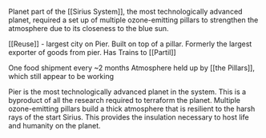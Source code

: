 Planet part of the [[Sirius System]], the most technologically advanced planet, required a set up of multiple ozone-emitting pillars to strengthen the atmosphere due to its closeness to the blue sun. 

[[Reuse]] - largest city on Pier. Built on top of a pillar. Formerly the largest exporter of goods from pier.
Has Trains to [[Partil]]

One food shipment every ~2 months
Atmosphere held up by [[the Pillars]], which still appear to be working

Pier is the most technologically advanced planet in the system. This is a byproduct of all the research required to terraform the planet. Multiple ozone-emitting pillars build a thick atmosphere that is resilient to the harsh rays of the start Sirius. This provides the insulation necessary to host life and humanity on the planet.